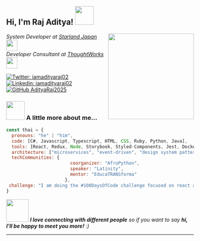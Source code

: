 <h2> Hi, I'm Raj Aditya! <img src="https://media.giphy.com/media/mGcNjsfWAjY5AEZNw6/giphy.gif" width="50"></h2>
<img align='right' src="https://media.giphy.com/media/ieyl9zmCjO4b4t6qoY/giphy.gif" width="230">
<p><em>System Developer at <a href="http://www.unb.br">Starland Japan</a><img src="https://media.giphy.com/media/fYSnHlufseco8Fh93Z/giphy.gif" width="30"></br>Developer Consultant at <a href="https://www.thoughtworks.com">ThoughtWorks</a><img src="https://media.giphy.com/media/WUlplcMpOCEmTGBtBW/giphy.gif" width="30"> 
</em></p>

[![Twitter: iamadityaraj02](https://img.shields.io/twitter/follow/iamadityaraj02?style=social)](https://twitter.com/iamadityaraj02)
[![Linkedin: iamadityaraj02](https://img.shields.io/badge/-iamadityaraj02-blue?style=flat-square&logo=Linkedin&logoColor=white&link=https://www.linkedin.com/in/iamadityaraj02/)](https://www.linkedin.com/in/iamadityaraj02/)
[![GitHub AdityaRaj2025](https://img.shields.io/github/followers/AdityaRaj2025?label=follow&style=social)](https://github.com/AdityaRaj2025)


### <img src="https://media.giphy.com/media/VgCDAzcKvsR6OM0uWg/giphy.gif" width="50"> A little more about me...  

```javascript
const thai = {
  pronouns: "he" | "him",
  code: [C#, Javascript, Typescript, HTML, CSS, Ruby, Python, Java],
  tools: [React, Redux, Node, Storybook, Styled-Components, Jest, Docker],
  architecture: ["microservices", "event-driven", "design system pattern"],
  techCommunities: {
                        coorganizer: "AfroPython",
                        speaker: "Latinity",
                        mentor: "EducaTRANSforma"
                      },
 challenge: "I am doing the #100DaysOfCode challenge focused on react and typescript"
}
```

<img src="https://media.giphy.com/media/LnQjpWaON8nhr21vNW/giphy.gif" width="60"> <em><b>I love connecting with different people</b> so if you want to say <b>hi, I'll be happy to meet you more!</b> :)</em>

---
